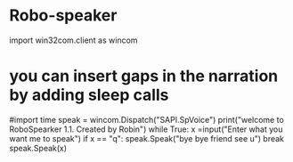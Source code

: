 # Robo-speaker
import win32com.client as wincom
# you can insert gaps in the narration by adding sleep calls
#import time
speak = wincom.Dispatch("SAPI.SpVoice")
print("welcome to RoboSpearker 1.1. Created by Robin")
while True:
    x =input("Enter what you want me to speak")
    if x == "q":
        speak.Speak("bye bye friend see u")
        break
    speak.Speak(x)
                
